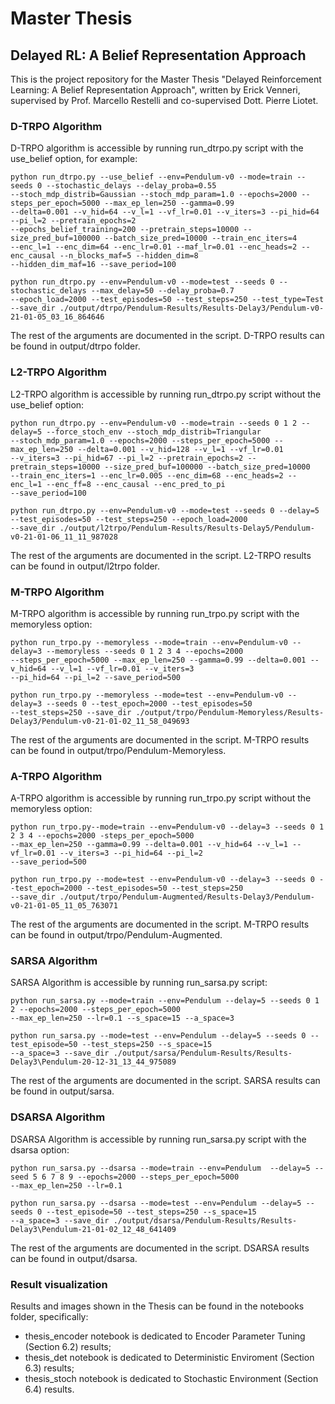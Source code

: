 # Master Thesis
## Delayed RL: A Belief Representation Approach

This is the project repository for the Master Thesis "Delayed Reinforcement Learning: A Belief Representation Approach",
written by Erick Venneri, supervised by Prof. Marcello Restelli and co-supervised Dott. Pierre Liotet.

### D-TRPO Algorithm
D-TRPO algorithm is accessible by running run_dtrpo.py script with the use_belief option, for example:
```
python run_dtrpo.py --use_belief --env=Pendulum-v0 --mode=train --seeds 0 --stochastic_delays --delay_proba=0.55 
--stoch_mdp_distrib=Gaussian --stoch_mdp_param=1.0 --epochs=2000 --steps_per_epoch=5000 --max_ep_len=250 --gamma=0.99
--delta=0.001 --v_hid=64 --v_l=1 --vf_lr=0.01 --v_iters=3 --pi_hid=64 --pi_l=2 --pretrain_epochs=2 
--epochs_belief_training=200 --pretrain_steps=10000 --size_pred_buf=100000 --batch_size_pred=10000 --train_enc_iters=4
--enc_l=1 --enc_dim=64 --enc_lr=0.01 --maf_lr=0.01 --enc_heads=2 --enc_causal --n_blocks_maf=5 --hidden_dim=8
--hidden_dim_maf=16 --save_period=100

python run_dtrpo.py --env=Pendulum-v0 --mode=test --seeds 0 --stochastic_delays --max_delay=50 --delay_proba=0.7
--epoch_load=2000 --test_episodes=50 --test_steps=250 --test_type=Test 
--save_dir ./output/dtrpo/Pendulum-Results/Results-Delay3/Pendulum-v0-21-01-05_03_16_864646
```
The rest of the arguments are documented in the script. D-TRPO results can be found in output/dtrpo folder.

### L2-TRPO Algorithm
L2-TRPO algorithm is accessible by running run_dtrpo.py script without the use_belief option:
```
python run_dtrpo.py --env=Pendulum-v0 --mode=train --seeds 0 1 2 --delay=5 --force_stoch_env --stoch_mdp_distrib=Triangular 
--stoch_mdp_param=1.0 --epochs=2000 --steps_per_epoch=5000 --max_ep_len=250 --delta=0.001 --v_hid=128 --v_l=1 --vf_lr=0.01 
--v_iters=3 --pi_hid=67 --pi_l=2 --pretrain_epochs=2 --pretrain_steps=10000 --size_pred_buf=100000 --batch_size_pred=10000
--train_enc_iters=1 --enc_lr=0.005 --enc_dim=68 --enc_heads=2 --enc_l=1 --enc_ff=8 --enc_causal --enc_pred_to_pi
--save_period=100

python run_dtrpo.py --env=Pendulum-v0 --mode=test --seeds 0 --delay=5 --test_episodes=50 --test_steps=250 --epoch_load=2000
--save_dir ./output/l2trpo/Pendulum-Results/Results-Delay5/Pendulum-v0-21-01-06_11_11_987028
```
The rest of the arguments are documented in the script. L2-TRPO results can be found in output/l2trpo folder.

### M-TRPO Algorithm
M-TRPO algorithm is accessible by running run_trpo.py script with the memoryless option:
```
python run_trpo.py --memoryless --mode=train --env=Pendulum-v0 --delay=3 --memoryless --seeds 0 1 2 3 4 --epochs=2000
--steps_per_epoch=5000 --max_ep_len=250 --gamma=0.99 --delta=0.001 --v_hid=64 --v_l=1 --vf_lr=0.01 --v_iters=3 
--pi_hid=64 --pi_l=2 --save_period=500

python run_trpo.py --memoryless --mode=test --env=Pendulum-v0 --delay=3 --seeds 0 --test_epoch=2000 --test_episodes=50
--test_steps=250 --save_dir ./output/trpo/Pendulum-Memoryless/Results-Delay3/Pendulum-v0-21-01-02_11_58_049693
```
The rest of the arguments are documented in the script. M-TRPO results can be found in output/trpo/Pendulum-Memoryless.

### A-TRPO Algorithm
A-TRPO algorithm is accessible by running run_trpo.py script without the memoryless option:
```
python run_trpo.py--mode=train --env=Pendulum-v0 --delay=3 --seeds 0 1 2 3 4 --epochs=2000 -steps_per_epoch=5000 
--max_ep_len=250 --gamma=0.99 --delta=0.001 --v_hid=64 --v_l=1 --vf_lr=0.01 --v_iters=3 --pi_hid=64 --pi_l=2 
--save_period=500

python run_trpo.py --mode=test --env=Pendulum-v0 --delay=3 --seeds 0 --test_epoch=2000 --test_episodes=50 --test_steps=250
--save_dir ./output/trpo/Pendulum-Augmented/Results-Delay3/Pendulum-v0-21-01-05_11_05_763071
```
The rest of the arguments are documented in the script. M-TRPO results can be found in output/trpo/Pendulum-Augmented.

### SARSA Algorithm
SARSA Algorithm is accessible by running run_sarsa.py script:
```
python run_sarsa.py --mode=train --env=Pendulum --delay=5 --seeds 0 1 2 --epochs=2000 --steps_per_epoch=5000
--max_ep_len=250 --lr=0.1 --s_space=15 --a_space=3

python run_sarsa.py --mode=test --env=Pendulum --delay=5 --seeds 0 --test_episode=50 --test_steps=250 --s_space=15
--a_space=3 --save_dir ./output/sarsa/Pendulum-Results/Results-Delay3\Pendulum-20-12-31_13_44_975089
```
The rest of the arguments are documented in the script. SARSA results can be found in output/sarsa.

### DSARSA Algorithm
DSARSA Algorithm is accessible by running run_sarsa.py script with the dsarsa option:
```
python run_sarsa.py --dsarsa --mode=train --env=Pendulum  --delay=5 --seed 5 6 7 8 9 --epochs=2000 --steps_per_epoch=5000
--max_ep_len=250 --lr=0.1

python run_sarsa.py --dsarsa --mode=test --env=Pendulum --delay=5 --seeds 0 --test_episode=50 --test_steps=250 --s_space=15
--a_space=3 --save_dir ./output/dsarsa/Pendulum-Results/Results-Delay3\Pendulum-21-01-02_12_48_641409
```
The rest of the arguments are documented in the script. DSARSA results can be found in output/dsarsa.

### Result visualization
Results and images shown in the Thesis can be found in the notebooks folder, specifically:
  - thesis_encoder notebook is dedicated to Encoder Parameter Tuning (Section 6.2) results;
  - thesis_det notebook is dedicated to Deterministic Enviroment (Section 6.3) results;
  - thesis_stoch notebook is dedicated to Stochastic Environment (Section 6.4) results.
  
